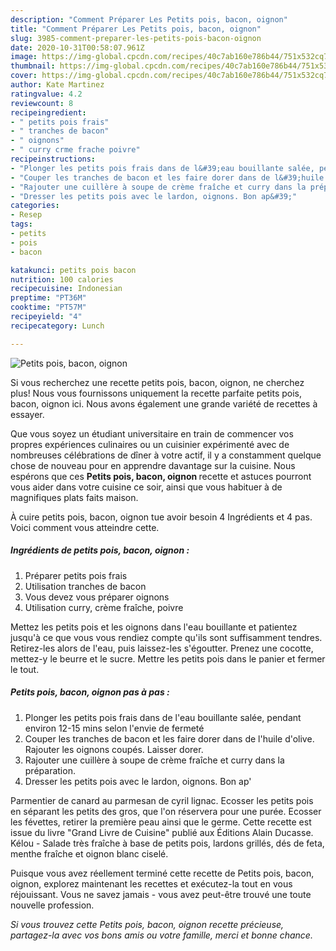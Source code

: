 ```yaml
---
description: "Comment Préparer Les Petits pois, bacon, oignon"
title: "Comment Préparer Les Petits pois, bacon, oignon"
slug: 3985-comment-preparer-les-petits-pois-bacon-oignon
date: 2020-10-31T00:58:07.961Z
image: https://img-global.cpcdn.com/recipes/40c7ab160e786b44/751x532cq70/petits-pois-bacon-oignon-photo-principale-de-la-recette.jpg
thumbnail: https://img-global.cpcdn.com/recipes/40c7ab160e786b44/751x532cq70/petits-pois-bacon-oignon-photo-principale-de-la-recette.jpg
cover: https://img-global.cpcdn.com/recipes/40c7ab160e786b44/751x532cq70/petits-pois-bacon-oignon-photo-principale-de-la-recette.jpg
author: Kate Martinez
ratingvalue: 4.2
reviewcount: 8
recipeingredient:
- " petits pois frais"
- " tranches de bacon"
- " oignons"
- " curry crme frache poivre"
recipeinstructions:
- "Plonger les petits pois frais dans de l&#39;eau bouillante salée, pendant environ 12-15 mins selon l&#39;envie de fermeté"
- "Couper les tranches de bacon et les faire dorer dans de l&#39;huile d&#39;olive. Rajouter les oignons coupés. Laisser dorer."
- "Rajouter une cuillère à soupe de crème fraîche et curry dans la préparation."
- "Dresser les petits pois avec le lardon, oignons. Bon ap&#39;"
categories:
- Resep
tags:
- petits
- pois
- bacon

katakunci: petits pois bacon 
nutrition: 100 calories
recipecuisine: Indonesian
preptime: "PT36M"
cooktime: "PT57M"
recipeyield: "4"
recipecategory: Lunch

---
```



![Petits pois, bacon, oignon](https://img-global.cpcdn.com/recipes/40c7ab160e786b44/751x532cq70/petits-pois-bacon-oignon-photo-principale-de-la-recette.jpg)

Si vous recherchez une recette petits pois, bacon, oignon, ne cherchez plus! Nous vous fournissons uniquement la recette parfaite petits pois, bacon, oignon ici. Nous avons également une grande variété de recettes à essayer.

Que vous soyez un étudiant universitaire en train de commencer vos propres expériences culinaires ou un cuisinier expérimenté avec de nombreuses célébrations de dîner à votre actif, il y a constamment quelque chose de nouveau pour en apprendre davantage sur la cuisine. Nous espérons que ces <strong> Petits pois, bacon, oignon </strong> recette et astuces pourront vous aider dans votre cuisine ce soir, ainsi que vous habituer à de magnifiques plats faits maison.

<!--inarticleads1-->

À cuire petits pois, bacon, oignon tue avoir besoin 4 Ingrédients et 4 pas. Voici comment vous atteindre cette.

##### Ingrédients de petits pois, bacon, oignon :

1. Préparer  petits pois frais
1. Utilisation  tranches de bacon
1. Vous devez vous préparer  oignons
1. Utilisation  curry, crème fraîche, poivre


Mettez les petits pois et les oignons dans l&#39;eau bouillante et patientez jusqu&#39;à ce que vous vous rendiez compte qu&#39;ils sont suffisamment tendres. Retirez-les alors de l&#39;eau, puis laissez-les s&#39;égoutter. Prenez une cocotte, mettez-y le beurre et le sucre. Mettre les petits pois dans le panier et fermer le tout. 

<!--inarticleads2-->

##### Petits pois, bacon, oignon pas à pas :

1. Plonger les petits pois frais dans de l&#39;eau bouillante salée, pendant environ 12-15 mins selon l&#39;envie de fermeté
1. Couper les tranches de bacon et les faire dorer dans de l&#39;huile d&#39;olive. Rajouter les oignons coupés. Laisser dorer.
1. Rajouter une cuillère à soupe de crème fraîche et curry dans la préparation.
1. Dresser les petits pois avec le lardon, oignons. Bon ap&#39;


Parmentier de canard au parmesan de cyril lignac. Ecosser les petits pois en séparant les petits des gros, que l&#39;on réservera pour une purée. Ecosser les févettes, retirer la première peau ainsi que le germe. Cette recette est issue du livre &#34;Grand Livre de Cuisine&#34; publié aux Éditions Alain Ducasse. Kélou - Salade très fraîche à base de petits pois, lardons grillés, dés de feta, menthe fraîche et oignon blanc ciselé. 

<!--inarticleads1-->

<p>
Puisque vous avez réellement terminé cette recette de Petits pois, bacon, oignon, explorez maintenant les recettes et exécutez-la tout en vous réjouissant. Vous ne savez jamais - vous avez peut-être trouvé une toute nouvelle profession.
</p>

<p>
<i>Si vous trouvez cette Petits pois, bacon, oignon recette précieuse, partagez-la avec vos bons amis ou votre famille, merci et bonne chance.</i>
</p>
